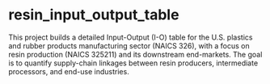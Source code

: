 # resin_input_output_table
This project builds a detailed Input-Output (I-O) table for the U.S. plastics and rubber products manufacturing sector (NAICS 326), with a focus on resin production (NAICS 325211) and its downstream end-markets. The goal is to quantify supply-chain linkages between resin producers, intermediate processors, and end-use industries.
